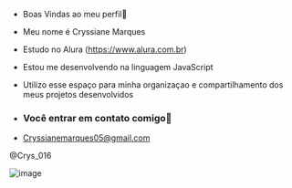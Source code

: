 -  Boas Vindas ao meu perfil💙

- Meu nome é Cryssiane Marques

- Estudo no Alura (https://www.alura.com.br)
- Estou me desenvolvendo na linguagem JavaScript

- Utilizo esse espaço para minha organizaçao e compartilhamento dos meus projetos desenvolvidos

- ### Você entrar em contato comigo📧

- Cryssianemarques05@gmail.com

 @Crys_016

![image](https://github.com/user-attachments/assets/dc2c2114-c2ec-4ccb-9884-ae586dc7be2e)


